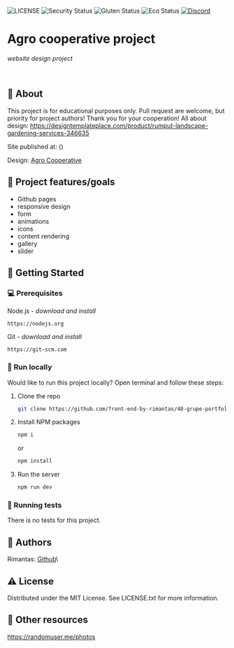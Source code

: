 ![LICENSE](https://img.shields.io/badge/license-MIT-blue.svg?style=flat-square)
![Security Status](https://img.shields.io/security-headers?label=Security&url=https%3A%2F%2Fgithub.com&style=flat-square)
![Gluten Status](https://img.shields.io/badge/Gluten-Free-green.svg)
![Eco Status](https://img.shields.io/badge/ECO-Friendly-green.svg)
[![Discord](https://discord.com/api/guilds/571393319201144843/widget.png)](https://discord.gg/dRwW4rw)

# Agro cooperative project

_website design project_

<br>

## 🌟 About

This project is for educational purposes only. Pull request are welcome, but priority for project authors! Thank you for your cooperation!
All about design:
https://designtemplateplace.com/product/rumput-landscape-gardening-services-346635

Site published at: ()

Design: [Agro Cooperative](https://elements-template-kits-preview-images-0.imgix.net/files/419856785/Preview+site/01.-Homepage.jpg?auto=compress%2Cformat&fit=max&w=1170&s=0d6e3c81da49ca194f8a44ade12fa702)

## 🎯 Project features/goals

- Github pages
- responsive design
- form
- animations
- icons
- content rendering
- gallery
- slider

## 🧰 Getting Started

### 💻 Prerequisites

Node.js - _download and install_

```
https://nodejs.org
```

Git - _download and install_

```
https://git-scm.com
```

### 🏃 Run locally

Would like to run this project locally? Open terminal and follow these steps:

1. Clone the repo
   ```sh
   git clone https://github.com/front-end-by-rimantas/40-grupe-portfolio.git
   ```
2. Install NPM packages
   ```sh
   npm i
   ```
   or
   ```sh
   npm install
   ```
3. Run the server
   ```sh
   npm run dev
   ```

### 🧪 Running tests

There is no tests for this project.

## 🎅 Authors

Rimantas: [Github](https://github.com/simonasablinaite?tab=repositories)\

## ⚠️ License

Distributed under the MIT License. See LICENSE.txt for more information.

## 🔗 Other resources

https://randomuser.me/photos
